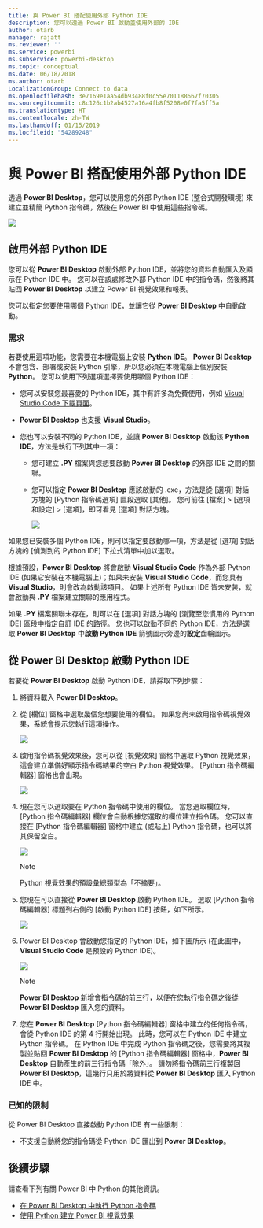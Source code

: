 ```yaml
---
title: 與 Power BI 搭配使用外部 Python IDE
description: 您可以透過 Power BI 啟動並使用外部的 IDE
author: otarb
manager: rajatt
ms.reviewer: ''
ms.service: powerbi
ms.subservice: powerbi-desktop
ms.topic: conceptual
ms.date: 06/18/2018
ms.author: otarb
LocalizationGroup: Connect to data
ms.openlocfilehash: 3e7169e1aa54db93488f0c55e701188667f70305
ms.sourcegitcommit: c8c126c1b2ab4527a16a4fb8f5208e0f7fa5ff5a
ms.translationtype: HT
ms.contentlocale: zh-TW
ms.lasthandoff: 01/15/2019
ms.locfileid: "54289248"
---
```

# <a name="use-an-external-python-ide-with-power-bi"></a>與 Power BI 搭配使用外部 Python IDE
透過 **Power BI Desktop**，您可以使用您的外部 Python IDE (整合式開發環境) 來建立並精簡 Python 指令碼，然後在 Power BI 中使用這些指令碼。

![](media/desktop-python-ide/python-ide-1.png)

## <a name="enable-an-external-python-ide"></a>啟用外部 Python IDE
您可以從 **Power BI Desktop** 啟動外部 Python IDE，並將您的資料自動匯入及顯示在 Python IDE 中。 您可以在該處修改外部 Python IDE 中的指令碼，然後將其貼回 **Power BI Desktop** 以建立 Power BI 視覺效果和報表。

您可以指定您要使用哪個 Python IDE，並讓它從 **Power BI Desktop** 中自動啟動。

### <a name="requirements"></a>需求
若要使用這項功能，您需要在本機電腦上安裝 **Python IDE**。 **Power BI Desktop** 不會包含、部署或安裝 Python 引擎，所以您必須在本機電腦上個別安裝 **Python**。 您可以使用下列選項選擇要使用哪個 Python IDE：

* 您可以安裝您最喜愛的 Python IDE，其中有許多為免費使用，例如 [Visual Studio Code 下載頁面](https://code.visualstudio.com/download/)。
* **Power BI Desktop** 也支援 **Visual Studio**。
* 您也可以安裝不同的 Python IDE，並讓 **Power BI Desktop** 啟動該 **Python IDE**，方法是執行下列其中一項：
  
  * 您可建立 **.PY** 檔案與您想要啟動 **Power BI Desktop** 的外部 IDE 之間的關聯。
  * 您可以指定 **Power BI Desktop** 應該啟動的 .exe，方法是從 [選項] 對話方塊的 [Python 指令碼選項] 區段選取 [其他]。 您可前往 [檔案] > [選項和設定] > [選項]，即可看見 [選項] 對話方塊。
    
    ![](media/desktop-python-ide/python-ide-2.png)

如果您已安裝多個 Python IDE，則可以指定要啟動哪一項，方法是從 [選項] 對話方塊的 [偵測到的 Python IDE] 下拉式清單中加以選取。

根據預設，**Power BI Desktop** 將會啟動 **Visual Studio Code** 作為外部 Python IDE (如果它安裝在本機電腦上)；如果未安裝 **Visual Studio Code**，而您具有 **Visual Studio**，則會改為啟動該項目。 如果上述所有 Python IDE 皆未安裝，就會啟動與 **.PY** 檔案建立關聯的應用程式。

如果 **.PY** 檔案關聯未存在，則可以在 [選項] 對話方塊的 [瀏覽至您慣用的 Python IDE] 區段中指定自訂 IDE 的路徑。 您也可以啟動不同的 Python IDE，方法是選取 **Power BI Desktop** 中**啟動 Python IDE** 箭號圖示旁邊的**設定**齒輪圖示。

## <a name="launch-a-python-ide-from-power-bi-desktop"></a>從 Power BI Desktop 啟動 Python IDE
若要從 **Power BI Desktop** 啟動 Python IDE，請採取下列步驟：

1. 將資料載入 **Power BI Desktop**。
2. 從 [欄位] 窗格中選取幾個您想要使用的欄位。 如果您尚未啟用指令碼視覺效果，系統會提示您執行這項操作。
   
   ![](media/desktop-python-ide/python-ide-3.png)
3. 啟用指令碼視覺效果後，您可以從 [視覺效果] 窗格中選取 Python 視覺效果，這會建立準備好顯示指令碼結果的空白 Python 視覺效果。 [Python 指令碼編輯器] 窗格也會出現。
   
   ![](media/desktop-python-ide/python-ide-4.png)
4. 現在您可以選取要在 Python 指令碼中使用的欄位。 當您選取欄位時，[Python 指令碼編輯器] 欄位會自動根據您選取的欄位建立指令碼。 您可以直接在 [Python 指令碼編輯器] 窗格中建立 (或貼上) Python 指令碼，也可以將其保留空白。
   
   ![](media/desktop-python-ide/python-ide-5.png)
   
   > [!NOTE]
   > Python 視覺效果的預設彙總類型為「不摘要」。
   > 
   > 
5. 您現在可以直接從 **Power BI Desktop** 啟動 Python IDE。 選取 [Python 指令碼編輯器] 標題列右側的 [啟動 Python IDE] 按鈕，如下所示。
   
   ![](media/desktop-python-ide/python-ide-6.png)
6. Power BI Desktop 會啟動您指定的 Python IDE，如下圖所示 (在此圖中，**Visual Studio Code** 是預設的 Python IDE)。
   
   ![](media/desktop-python-ide/python-ide-7.png)
   
   > [!NOTE]
   > **Power BI Desktop** 新增會指令碼的前三行，以便在您執行指令碼之後從 **Power BI Desktop** 匯入您的資料。
   > 
   > 
7. 您在 **Power BI Desktop** [Python 指令碼編輯器] 窗格中建立的任何指令碼，會從 Python IDE 的第 4 行開始出現。 此時，您可以在 Python IDE 中建立 Python 指令碼。 在 Python IDE 中完成 Python 指令碼之後，您需要將其複製並貼回 **Power BI Desktop** 的 [Python 指令碼編輯器] 窗格中，**Power BI Desktop** 自動產生的前三行指令碼「除外」。 請勿將指令碼前三行複製回 **Power BI Desktop**，這幾行只用於將資料從 **Power BI Desktop** 匯入 Python IDE 中。

### <a name="known-limitations"></a>已知的限制
從 Power BI Desktop 直接啟動 Python IDE 有一些限制：

* 不支援自動將您的指令碼從 Python IDE 匯出到 **Power BI Desktop**。

## <a name="next-steps"></a>後續步驟
請查看下列有關 Power BI 中 Python 的其他資訊。

* [在 Power BI Desktop 中執行 Python 指令碼](desktop-python-scripts.md)
* [使用 Python 建立 Power BI 視覺效果](desktop-python-visuals.md)

